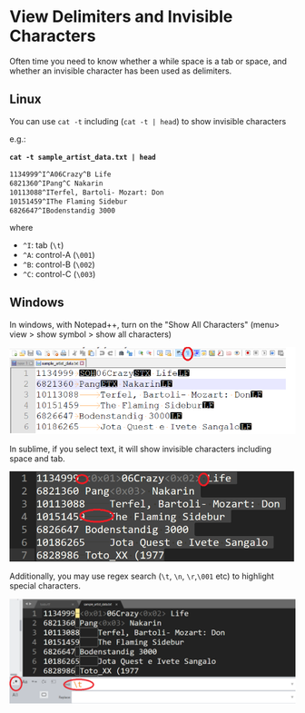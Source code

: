 # View Delimiters and Invisible Characters

Often time you need to know whether a while space is a tab or space, and whether an invisible character has been used as delimiters.

## Linux

You can use `cat -t` including (`cat -t | head`) to show invisible characters

e.g.:

**`cat -t sample_artist_data.txt | head`**

```
1134999^I^A06Crazy^B Life
6821360^IPang^C Nakarin
10113088^ITerfel, Bartoli- Mozart: Don
10151459^IThe Flaming Sidebur
6826647^IBodenstandig 3000
```
where 
- `^I`: tab (`\t`)
- `^A`: control-A (`\001`)
- `^B`: control-B (`\002`)
- `^C`: control-C (`\003`)

## Windows

In windows, with Notepad++, turn on the "Show All Characters" (menu> view > show symbol > show all characters) 

![delimiter](../assets/delimiter.png)

In sublime, if you select text, it will show invisible characters including space and tab.

![sublime delimiter](../assets/sublimedelimiter.png)

Additionally, you may use regex search (`\t`, `\n`, `\r`,`\001` etc) to highlight special characters.

![sublime highlight delimiter](../assets/highlightdelimiter.png)